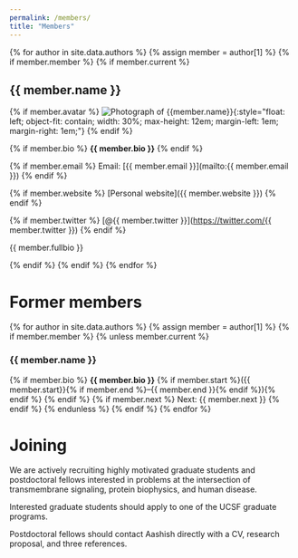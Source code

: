 ```yaml
---
permalink: /members/
title: "Members"
---
```


{% for author in site.data.authors %}
{% assign member = author[1] %}
{% if member.member %}
{% if member.current %}

## {{ member.name }}

{% if member.avatar %}
![Photograph of {{member.name}}]({{member.avatar}}){:style="float: left; object-fit: contain; width: 30%; max-height: 12em; margin-left: 1em; margin-right: 1em;"}
{% endif %}

{% if member.bio %}
**{{ member.bio }}**
{% endif %}

{% if member.email %}
Email: [{{ member.email }}](mailto:{{ member.email }})
{% endif %}

{% if member.website %}
[Personal website]({{ member.website }})
{% endif %}

{% if member.twitter %}
[@{{ member.twitter }}](https://twitter.com/{{ member.twitter }})
{% endif %}

{{ member.fullbio }}

{% endif %}
{% endif %}
{% endfor %}


# Former members


{% for author in site.data.authors %}
{% assign member = author[1] %}
{% if member.member %}
{% unless member.current %}

### {{ member.name }}

{% if member.bio %}
**{{ member.bio }}** {% if member.start %}({{ member.start}}{% if member.end %}&ndash;{{ member.end }}{% endif %}){% endif %}
{% endif %}
{% if member.next %}
Next: {{ member.next }}
{% endif %}
{% endunless %}
{% endif %}
{% endfor %}

# Joining

We are actively recruiting highly motivated graduate students and postdoctoral fellows interested in problems at the intersection of transmembrane signaling, protein biophysics, and human disease.

Interested graduate students should apply to one of the UCSF graduate programs.

Postdoctoral fellows should contact Aashish directly with a CV, research proposal, and three references.

